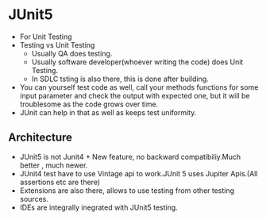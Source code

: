 # JUnit5
- For Unit Testing
- Testing vs Unit Testing
    - Usually QA does testing.
    - Usually software developer(whoever writing the code) does Unit Testing.
    - In SDLC tsting is also there, this is done after building.
- You can yourself test code as well, call your methods functions for some input parameter and check the output with expected one, but it will be troublesome as the code grows over time.
- JUnit can help in that as well as keeps test uniformity.

## Architecture
- JUnit5 is not Junit4 + New feature, no backward compatibiliy.Much better , much newer.
- JUnit4 test have to use Vintage api to work.JUnit 5 uses Jupiter Apis.(All assertions etc are there)
- Extensions are also there, allows to use testing from other testing sources.
- IDEs are integrally inegrated with JUnit5 testing.


